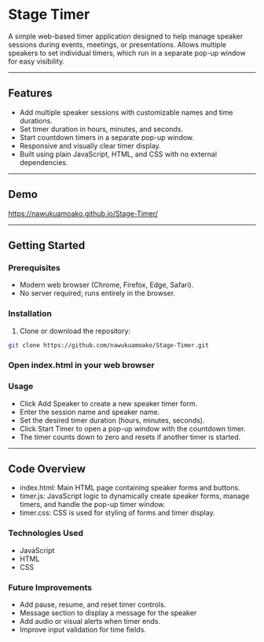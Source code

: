 # Stage Timer

A simple web-based timer application designed to help manage speaker sessions during events, meetings, or presentations. Allows multiple speakers to set individual timers, which run in a separate pop-up window for easy visibility.

---

## Features

- Add multiple speaker sessions with customizable names and time durations.
- Set timer duration in hours, minutes, and seconds.
- Start countdown timers in a separate pop-up window.
- Responsive and visually clear timer display.
- Built using plain JavaScript, HTML, and CSS with no external dependencies.

---

## Demo
https://nawukuamoako.github.io/Stage-Timer/

---

## Getting Started

### Prerequisites

- Modern web browser (Chrome, Firefox, Edge, Safari).
- No server required; runs entirely in the browser.

### Installation

1. Clone or download the repository:

```bash
git clone https://github.com/nawukuamoako/Stage-Timer.git
```
### Open index.html in your web browser

### Usage
- Click Add Speaker to create a new speaker timer form.
- Enter the session name and speaker name.
- Set the desired timer duration (hours, minutes, seconds).
- Click Start Timer to open a pop-up window with the countdown timer.
- The timer counts down to zero and resets if another timer is started.

---

## Code Overview
- index.html: Main HTML page containing speaker forms and buttons.
- timer.js: JavaScript logic to dynamically create speaker forms, manage timers, and handle the pop-up timer window.
- timer.css: CSS is used for styling of forms and timer display.

### Technologies Used
- JavaScript
- HTML
- CSS

### Future Improvements
- Add pause, resume, and reset timer controls.
- Message section to display a message for the speaker
- Add audio or visual alerts when timer ends.
- Improve input validation for time fields.
